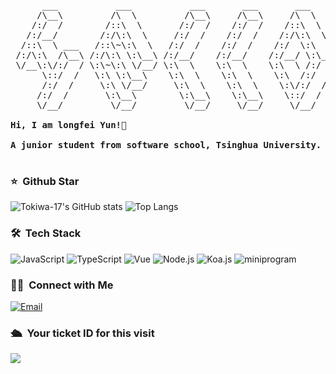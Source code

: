 <pre>
      ___           ___           ___       ___       ___     
     /\__\         /\  \         /\__\     /\__\     /\  \    
    /:/  /        /::\  \       /:/  /    /:/  /    /::\  \   
   /:/__/        /:/\:\  \     /:/  /    /:/  /    /:/\:\  \  
  /::\  \ ___   /::\~\:\  \   /:/  /    /:/  /    /:/  \:\  \ 
 /:/\:\  /\__\ /:/\:\ \:\__\ /:/__/    /:/__/    /:/__/ \:\__\
 \/__\:\/:/  / \:\~\:\ \/__/ \:\  \    \:\  \    \:\  \ /:/  /
      \::/  /   \:\ \:\__\    \:\  \    \:\  \    \:\  /:/  / 
      /:/  /     \:\ \/__/     \:\  \    \:\  \    \:\/:/  /  
     /:/  /       \:\__\        \:\__\    \:\__\    \::/  /   
     \/__/         \/__/         \/__/     \/__/     \/__/    
     
<strong>Hi, I am longfei Yun!👋 </strong>

<strong>A junior student from software school, Tsinghua University.</strong>

</pre> 
     

### ⭐️ &nbsp;Github Star

![Tokiwa-17's GitHub stats](https://github-readme-stats.vercel.app/api?username=Tokiwa-17&count_private=true&theme=dark)
![Top Langs](https://github-readme-stats.vercel.app/api/top-langs?username=Tokiwa-17&layout=compact&count_private=true&theme=dark)

### 🛠 &nbsp;Tech Stack
![JavaScript](https://img.shields.io/badge/-JavaScript-333333?style=flat&logo=javascript)
![TypeScript](https://img.shields.io/badge/-TypeScript-333333?style=flat&logo=typescript)
![Vue](https://img.shields.io/badge/-Vue-333333?style=flat&logo=vue.js)
![Node.js](https://img.shields.io/badge/-Node-333333?style=flat&logo=node.js)
![Koa.js](https://img.shields.io/badge/-Koa2-333333?style=flat&logo=koa.js)
![miniprogram](https://img.shields.io/badge/-Miniprogram-333333?style=flat&logo=wechat)

### 🤝🏻 &nbsp;Connect with Me
<a href="mailto:yuanlf18@mails.tsinghua.edu.cn"><img alt="Email" src="https://img.shields.io/badge/Email-yuanlf18@mails.tsinghua.edu.cn-blue?style=flat-square&logo=gmail"></a>


### 🛳 &nbsp;Your ticket ID for this visit
<img src="https://profile-counter.glitch.me/Tokiwa-17/count.svg" />
